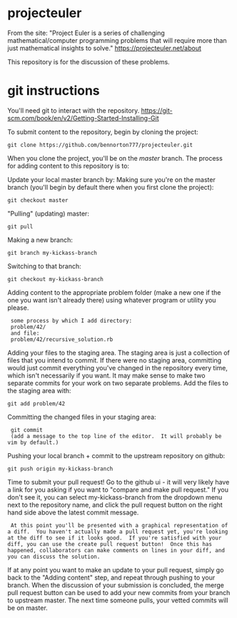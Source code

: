 # projecteuler

From the site:
"Project Euler is a series of challenging mathematical/computer programming problems that will require more than just mathematical insights to solve."
https://projecteuler.net/about

This repository is for the discussion of these problems.

# git instructions

You'll need git to interact with the repository.
https://git-scm.com/book/en/v2/Getting-Started-Installing-Git

To submit content to the repository, begin by cloning the project:
```
git clone https://github.com/bennorton777/projecteuler.git
```

When you clone the project, you'll be on the _master_ branch.  The process for adding content to this repository is to:

Update your local master branch by:
Making sure you're on the master branch (you'll begin by default there when you first clone the project):
```
git checkout master
```
"Pulling" (updating) master:
```
git pull
```
Making a new branch:
```
git branch my-kickass-branch
```
Switching to that branch:
```
git checkout my-kickass-branch
```
Adding content to the appropriate problem folder (make a new one if the one you want isn't already there) using whatever program or utility you please.
```
 some process by which I add directory:
 problem/42/
 and file:
 problem/42/recursive_solution.rb
```
Adding your files to the staging area.  The staging area is just a collection of files that you intend to commit.  If there were no staging area, committing would just commit everything you've changed in the repository every time, which isn't necessarily if you want.  It may make sense to make two separate commits for your work on two separate problems.  Add the files to the staging area with:
```
git add problem/42
```
Committing the changed files in your staging area:
```
 git commit
 (add a message to the top line of the editor.  It will probably be vim by default.)
```
Pushing your local branch + commit to the upstream repository on github:
```
git push origin my-kickass-branch
```
Time to submit your pull request!  Go to the github ui - it will very likely have a link for you asking if you want to "compare and make pull request."  If you don't see it, you can select my-kickass-branch from the dropdown menu next to the repository name, and click the pull request button on the right hand side above the latest commit message.
```
 At this point you'll be presented with a graphical representation of a diff.  You haven't actually made a pull request yet, you're looking at the diff to see if it looks good.  If you're satisfied with your diff, you can use the create pull request button!  Once this has happened, collaborators can make comments on lines in your diff, and you can discuss the solution.
 ```
 If at any point you want to make an update to your pull request, simply go back to the "Adding content" step, and repeat through pushing to your branch.  When the discussion of your submission is concluded, the merge pull request button can be used to add your new commits from your branch to upstream master.  The next time someone pulls, your vetted commits will be on master.

